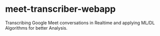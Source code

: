 # meet-transcriber-webapp
Transcribing Google Meet conversations in Realtime and applying ML/DL Algorithms for better Analysis.
